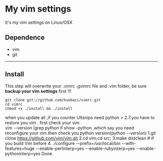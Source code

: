 # My vim settings

It's my vim settings on Linux/OSX

## Dependence

* vim
* git

***

## Install

This step will overwrite your .vimrc .gvimrc file and .vim folder, be sure **backup your vim settings** first !!!

    git clone git://github.com/huobazi/vimrc.git
    cd vimrc 
    chmod +x ./install && ./install


when you update all ,if you counter Ultsnips need  python > 2.7.you have to restore you vim .
first check your vim  
vim --version |grep python
if show -python .which say you need reconfigure your vim.then check you python version(python --version)
1.git clone https://github.com/vim/vim.git
2.cd vim;cd src;
3.make distclean  # if you build Vim before
4. ./configure --prefix=/usr/local/bin --with-features=huge --enable-perlinterp=yes --enable-rubyinterp=yes --enable-pythoninterp=yes
Done.
